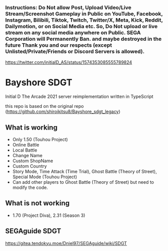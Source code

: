 ### Instructions: Do Not allow Post, Upload Video/Live Stream/Screenshot Gameplay in Public on YouTube, Facebook, Instagram, Bilibili, Tiktok, Twitch, Twitter/X, Meta, Kick, Reddit, Dailymotion, or on Social Media etc. So, Do Not upload or live stream on any social media anywhere on Public. SEGA Corporation will Permanently Ban. and maybe destroyed in the future Thank you and our respects (except Unlisted/Private/Friends or Discord Servers is allowed).

https://twitter.com/initialD_AS/status/1574353085555789824


# Bayshore SDGT
Initial D The Arcade 2021 server reimplementation written in TypeScript

this repo is based on the original repo (https://github.com/shiroikitsu8/Bayshore_sdgt_legacy)

## What is working
 - Only 1.50 (Touhou Project)
 - Online Battle
 - Local Battle
 - Change Name
 - Custom ShopName
 - Custom Country
 - Story Mode, Time Attack (Time Trial), Ghost Battle (Theory of Street), Special Mode (Touhou Project)
 - Can add other players to Ghost Battle (Theory of Street) but need to modify the code.

 ## What is not working 
 - 1.70 (Project Diva), 2.31 (Season 3)

 ## SEGAguide SDGT
https://gitea.tendokyu.moe/Dniel97/SEGAguide/wiki/SDGT
